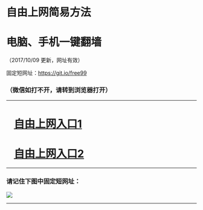 ﻿# 自由上网简易方法

# 电脑、手机一键翻墙

（2017/10/09 更新，网址有效）

固定短网址：https://git.io/free99

### （微信如打不开，请转到浏览器打开）


***





# &nbsp;&nbsp; <a href="http://ft3098414111.fwq-tz-1001.info/fwqtz01.html?t=100900125801 " target="_blank">自由上网入口1</a>
# &nbsp;&nbsp; <a href="http://ft2398519907.fwq-tz-1002.info/fwqtz02.html?t=100900116765 " target="_blank">自由上网入口2</a>
***

### 请记住下图中固定短网址：

<img src="https://s3-us-west-2.amazonaws.com/fwq-1001/yjfq-20170905okok.png" /> 


***

